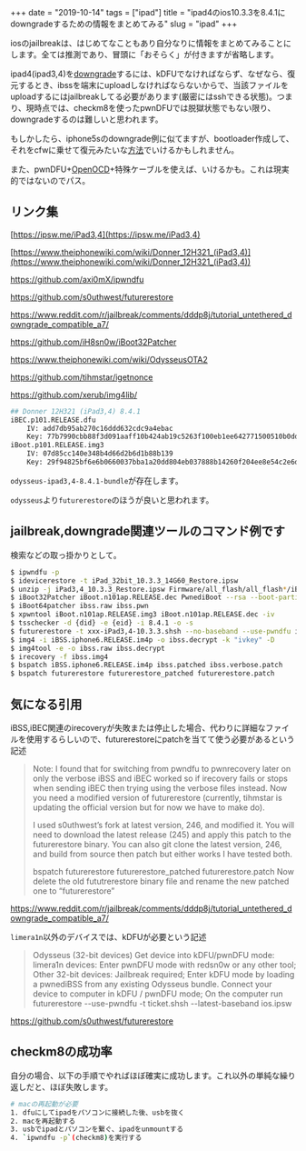 +++
date = "2019-10-14"
tags = ["ipad"]
title = "ipad4のios10.3.3を8.4.1にdowngradeするための情報をまとめてみる"
slug = "ipad"
+++

iosのjailbreakは、はじめてなこともあり自分なりに情報をまとめてみることにします。全ては推測であり、冒頭に「おそらく」が付きますが省略します。

ipad4(ipad3,4)を[downgrade](https://github.com/s0uthwest/futurerestore)するには、kDFUでなければならず、なぜなら、復元するとき、ibssを端末にuploadしなければならないからで、当該ファイルをuploadするにはjailbreakしてる必要があります(厳密にはsshできる状態)。つまり、現時点では、checkm8を使ったpwnDFUでは脱獄状態でもない限り、downgradeするのは難しいと思われます。

もしかしたら、iphone5sのdowngrade例に似てますが、bootloader作成して、それをcfwに乗せて復元みたいな[方法](https://diosra2.hatenadiary.jp/entry/20191010/1570700538)でいけるかもしれません。

また、pwnDFU+[OpenOCD](http://blog.lambdaconcept.com/doku.php?id=products:bonobo:iphone_bootrom_debug)+特殊ケーブルを使えば、いけるかも。これは現実的ではないのでパス。

## リンク集

[https://ipsw.me/iPad3,4](https://ipsw.me/iPad3,4)

[https://www.theiphonewiki.com/wiki/Donner_12H321_(iPad3,4)](https://www.theiphonewiki.com/wiki/Donner_12H321_(iPad3,4))

https://github.com/axi0mX/ipwndfu

https://github.com/s0uthwest/futurerestore

https://www.reddit.com/r/jailbreak/comments/dddp8j/tutorial_untethered_downgrade_compatible_a7/

https://github.com/iH8sn0w/iBoot32Patcher

https://www.theiphonewiki.com/wiki/OdysseusOTA2

https://github.com/tihmstar/igetnonce

https://github.com/xerub/img4lib/

```sh
## Donner 12H321 (iPad3,4) 8.4.1
iBEC.p101.RELEASE.dfu
	IV: add7db95ab270c16ddd632cdc9a4ebac
	Key: 77b7990cbb88f3d091aaff10b424ab19c5263f100eb1ee642771500510b0dd42
iBoot.p101.RELEASE.img3
	IV: 07d85cc140e348b4d66d2b6d1b88b139
	Key: 29f94825bf6e6b0660037bba1a20dd804eb037888b14260f204ee8e54c2e6db3
```

`odysseus-ipad3,4-8.4.1-bundle`が存在します。

`odysseus`より`futurerestore`のほうが良いと思われます。

## jailbreak,downgrade関連ツールのコマンド例です

検索などの取っ掛かりとして。

```sh
$ ipwndfu -p
$ idevicerestore -t iPad_32bit_10.3.3_14G60_Restore.ipsw
$ unzip -j iPad3,4_10.3.3_Restore.ipsw Firmware/all_flash/all_flash*/iBoot*
$ iBoot32Patcher iBoot.n101ap.RELEASE.dec PwnediBoot --rsa --boot-partition
$ iBoot64patcher ibss.raw ibss.pwn
$ xpwntool iBoot.n101ap.RELEASE.img3 iBoot.n101ap.RELEASE.dec -iv
$ tsschecker -d {did} -e {eid} -i 8.4.1 -o -s
$ futurerestore -t xxx-iPad3,4-10.3.3.shsh --no-baseband --use-pwndfu iPad3,4_8.4.1_12H321_Restore.ipsw
$ img4 -i iBSS.iphone6.RELEASE.im4p -o ibss.decrypt -k "ivkey" -D
$ img4tool -e -o ibss.raw ibss.decrypt 
$ irecovery -f ibss.img4
$ bspatch iBSS.iphone6.RELEASE.im4p ibss.patched ibss.verbose.patch
$ bspatch futurerestore futurerestore_patched futurerestore.patch
```

## 気になる引用

iBSS,iBEC関連のirecoveryが失敗または停止した場合、代わりに詳細なファイルを使用するらしいので、futurerestoreにpatchを当てて使う必要があるという記述

> Note: I found that for switching from pwndfu to pwnrecovery later on only the verbose iBSS and iBEC worked so if irecovery fails or stops when sending iBEC then trying using the verbose files instead.
> Now you need a modified version of futurerestore (currently, tihmstar is updating the official version but for now we have to make do).
> 
> I used s0uthwest’s fork at latest version, 246, and modified it. You will need to download the latest release (245) and apply this patch to the futurerestore binary. You can also git clone the latest version, 246, and build from source then patch but either works I have tested both.
> 
> bspatch futurerestore futurerestore_patched futurerestore.patch
> Now delete the old fututrerestore binary file and rename the new patched one to “futurerestore”

https://www.reddit.com/r/jailbreak/comments/dddp8j/tutorial_untethered_downgrade_compatible_a7/

`limera1n`以外のデバイスでは、kDFUが必要という記述

> Odysseus (32-bit devices)
> Get device into kDFU/pwnDFU mode:
> limera1n devices:
> Enter pwnDFU mode with redsn0w or any other tool;
> Other 32-bit devices:
> Jailbreak required;
> Enter kDFU mode by loading a pwnediBSS from any existing Odysseus bundle.
> Connect your device to computer in kDFU / pwnDFU mode;
> On the computer run futurerestore --use-pwndfu -t ticket.shsh --latest-baseband ios.ipsw

https://github.com/s0uthwest/futurerestore

## checkm8の成功率

自分の場合、以下の手順でやればほぼ確実に成功します。これ以外の単純な繰り返しだと、ほぼ失敗します。

```sh
# macの再起動が必要
1. dfuにしてipadをパソコンに接続した後、usbを抜く
2. macを再起動する
3. usbでipadとパソコンを繋ぐ、ipadをunmountする
4. `ipwndfu -p`(checkm8)を実行する
```
